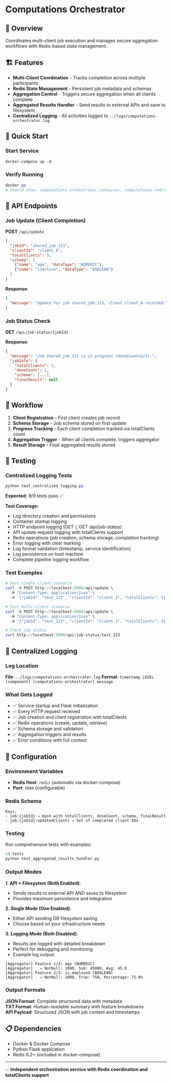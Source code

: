 # Computations Orchestrator

## 🎯 Overview
Coordinates multi-client job execution and manages secure aggregation workflows with Redis-based state management.

## 🏗️ Features
- **Multi-Client Coordination** - Tracks completion across multiple participants
- **Redis State Management** - Persistent job metadata and schemas
- **Aggregation Control** - Triggers secure aggregation when all clients complete
- **Aggregated Results Handler** - Send results to external APIs and save to filesystem
- **Centralized Logging** - All activities logged to `../logs/computations-orchestrator.log`

## 🚀 Quick Start

### Start Service
```powershell
docker-compose up -d
```

### Verify Running
```powershell
docker ps
# Should show: computations_orchestrator_container, computations_redis
```

## 🔌 API Endpoints

### Job Update (Client Completion)
**POST** `/api/update`
```json
{
  "jobId": "shared_job_123",
  "clientId": "client_A",
  "totalClients": 3,
  "schema": [
    {"name": "age", "dataType": "NUMERIC"},
    {"name": "isActive", "dataType": "BOOLEAN"}
  ]
}
```

**Response**:
```json
{
  "message": "Update for job shared_job_123, client client_A recorded."
}
```

### Job Status Check
**GET** `/api/job-status/{jobId}`

**Response**:
```json
{
  "message": "Job shared_job_123 is in progress (doneCount=2/3).",
  "jobInfo": {
    "totalClients": 3,
    "doneCount": 2,
    "schema": [...],
    "finalResult": null
  }
}
```

## 🔄 Workflow
1. **Client Registration** - First client creates job record
2. **Schema Storage** - Job schema stored on first update
3. **Progress Tracking** - Each client completion tracked via totalClients count
4. **Aggregation Trigger** - When all clients complete, triggers aggregator
5. **Result Storage** - Final aggregated results stored

## 🧪 Testing

### Centralized Logging Tests
```powershell
python test_centralized_logging.py
```
**Expected**: 9/9 tests pass ✅

**Test Coverage:**
- Log directory creation and permissions
- Container startup logging
- HTTP endpoint logging (GET /, GET /api/job-status)
- API update request logging with totalClients support
- Redis operations (job creation, schema storage, completion tracking)
- Error logging with clear marking
- Log format validation (timestamp, service identification)
- Log persistence on host machine
- Complete pipeline logging workflow

### Test Examples
```powershell
# Test single client scenario
curl -X POST http://localhost:5000/api/update \
  -H "Content-Type: application/json" \
  -d '{"jobId": "test_123", "clientId": "client_1", "totalClients": 1}'

# Test multi-client scenario
curl -X POST http://localhost:5000/api/update \
  -H "Content-Type: application/json" \
  -d '{"jobId": "test_123", "clientId": "client_1", "totalClients": 3}'

# Check job status
curl http://localhost:5000/api/job-status/test_123
```

## 📄 Centralized Logging

### Log Location
**File**: `../logs/computations-orchestrator.log`
**Format**: `timestamp LEVEL [component] [computations-orchestrator] message`

### What Gets Logged
- ✅ Service startup and Flask initialization
- ✅ Every HTTP request received
- ✅ Job creation and client registration with totalClients
- ✅ Redis operations (create, update, retrieve)
- ✅ Schema storage and validation
- ✅ Aggregation triggers and results
- ✅ Error conditions with full context

## 🔧 Configuration

### Environment Variables
- **Redis Host**: `redis` (automatic via docker-compose)
- **Port**: `5000` (configurable)

### Redis Schema
```
Keys:
- job:{jobId} → Hash with totalClients, doneCount, schema, finalResult
- job:{jobId}:updatedClients → Set of completed client IDs
```
### Testing
Run comprehensive tests with examples:
```bash
cd tests
python test_aggregated_results_handler.py
```

### Output Modes

**1. API + Filesystem (Both Enabled)**:
- Sends results to external API AND saves to filesystem
- Provides maximum persistence and integration

**2. Single Mode (One Enabled)**:
- Either API sending OR filesystem saving
- Choose based on your infrastructure needs

**3. Logging Mode (Both Disabled)**:
- Results are logged with detailed breakdown
- Perfect for debugging and monitoring
- Example log output:
```
[Aggregator] Feature 1/3: age (NUMERIC)
[Aggregator]   → NotNull: 1000, Sum: 45000, Avg: 45.0
[Aggregator] Feature 2/3: is_employed (BOOLEAN)  
[Aggregator]   → NotNull: 1000, True: 750, Percentage: 75.0%
```

### Output Formats
**JSON Format**: Complete structured data with metadata  
**TXT Format**: Human-readable summary with feature breakdowns  
**API Payload**: Structured JSON with job context and timestamps

## 📋 Dependencies
- Docker & Docker Compose
- Python Flask application
- Redis 6.2+ (included in docker-compose)

---
✅ **Independent orchestration service with Redis coordination and totalClients support**
